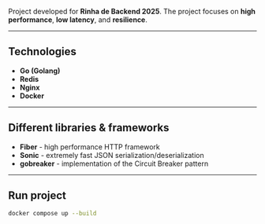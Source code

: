 Project developed for **Rinha de Backend 2025**. The project focuses on **high performance**, **low latency**, and **resilience**.

---

## Technologies

- **Go (Golang)**
- **Redis**
- **Nginx**
- **Docker**

---

## Different libraries & frameworks

- **Fiber** - high performance HTTP framework
- **Sonic** - extremely fast JSON serialization/deserialization
- **gobreaker** - implementation of the Circuit Breaker pattern

---

## Run project

```bash
docker compose up --build
```
